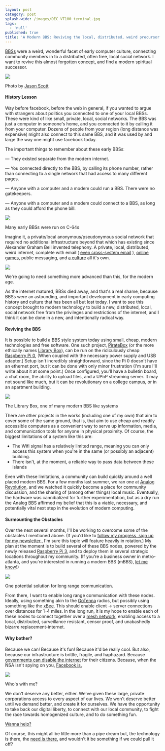 ```yaml
---
layout: post
category: post
splash-wide: /images/DEC_VT100_terminal.jpg
tags:
  - 'null'
published: true
title: 'A Modern BBS: Reviving the local, distributed, weird precursor to Facebook.'
---
```

[BBSs][7] were a weird, wonderful facet of early computer culture, connecting community members in to a distributed, often free, local social network. I want to revive this almost forgotten concept, and find a modern spiritual successor.

![][8]

Photo by [Jason Scott][9]

#### History Lesson

Way before facebook, before the web in general, if you wanted to argue with strangers about politics you connected to one of your local BBSs. These were kind of like small, private, local, social networks. The BBS was just a computer in someone's home, and you connected to it by calling it from your computer. Dozens of people from your region (long distance was expensive) might also connect to this same BBS, and it was used by and large the way one might use facebook today.

The important things to remember about these early BBSs:

— They existed separate from the modern internet.

— You connected directly to the BBS, by calling its phone number, rather than connecting to a single network that had access to many different pages.

— Anyone with a computer and a modem could run a BBS. There were no gatekeepers.

— Anyone with a computer and a modem could connect to a BBS, as long as they could afford the phone bill.

![][10]

Many early BBSs were run on C-64s

Imagine it, a private/local anonymous/pseudonymous social network that required no additional infrastructure beyond that which has existing since Alexander Graham Bell invented telephony. A private, local, distributed, weird internet, complete with email ( [even cross-system email][11] ), [online games][12], public messaging, and [a culture][13] all it's own.

![][14]

We're going to need something more advanced than this, for the modern age.

As the internet matured, BBSs died away, and that's a real shame, because BBSs were an astounding, and important development in early computing history and culture that has been all but lost today. I want to see this concept brought to modern technology to build a new, distributed, local, social network free from the privileges and restrictions of the internet, and I think it can be done in a new, and intentionally radical way.

#### Reviving the BBS

It is possible to build a BBS style system today using small, cheap, modern technologies and free software. One such project, [PirateBox][15] (or the more ethically names [Library Box][16]), can be run on the ridiculously cheap [Raspberry Pi 0][17], (When coupled with the necessary power supply and USB adapter.) Setup isn't incredibly straightforward, since the Pi 0 doesn't have an ethernet port, but it can be done with only minor frustration (I'm sure I'll write about it at some point.) Once configured, you'll have a bulletin board, a chat room, the ability to upload files, and a UPnP streaming server. It may not sound like much, but it can be revolutionary on a college campus, or in an apartment building.

![][18]

The Library Box, one of many modern BBS like systems

There are other projects in the works (including one of my own) that aim to cover some of the same ground, that is, that aim to use cheap and readily accessible computers as a convenient way to serve up information, media, and communication tools for anyone in physical proximity. Of course, the biggest limitations of a system like this are:

* The Wifi signal has a relatively limited range, meaning you can only access this system when you're in the same (or possibly an adjacent) building.
* There isn't, at the moment, a reliable way to pass data between these islands

Even with these limitations, a community can build quickly around a well placed modern BBS. For a few months last summer, we ran one at [Analog Revolution][19], and we watched it quickly become a place for community discussion, and the sharing of (among other things) local music. Eventually, the hardware was cannibalized for further experimentation, but as a dry run the Analog BBS affirmed my belief that this is a viable, necessary, and potentially vital next step in the evolution of modern computing.

#### Surmounting the Obstacles

Over the next several months, I'll be working to overcome some of the obstacles I mentioned above. (If you'd like to [follow my progress, sign up for my newsletter.][20], I'm sure this topic will feature heavily in rotation.) My plan at the moment is to build several of these BBS nodes, powered by the newly released [Raspberry Pi 3][21], and to deploy them in several strategic locations throughout my community. (If you're a business owner in metro-atlanta, and you're interested in running a modern BBS (mBBS), [let me know][22]!)

![][23]

One potential solution for long range communication.

From there, I want to enable long range communication with these nodes. Ideally, using something akin to the [GoTenna][24] radios, but possibly using something like the [xBee][25]. This should enable client -> server connections over distances for 1–4 miles. In the long run, it is my hope to enable each of these nodes to connect together over a [mesh network][26], enabling access to a local, distributed, surveillance resistant, censor proof, and unabashedly bizarre replacement-internet.

#### Why bother?

Because we can! Because it's fun! Because it'd be really cool. But also, because our infrastructure is brittle, fragile, and haphazard. Because [governments can disable the internet][27] for their citizens. Because, when the NSA isn't spying on you, [Facebook is.][28]

![][29]

Who's with me?

We don't deserve any better, either. We've given these large, private corporations access to every aspect of our lives. We won't deserve better until we demand better, and create it for ourselves. We have the opportunity to take back our digital liberty, to connect with our local community, to fight the race towards homogenized culture, and to do something fun.

[Wanna help?][22]

Of course, this might all be little more than a pipe dream but, the technology is there, the [need is there][30], and wouldn't it be something if we could pull it off?



[7]: https://en.wikipedia.org/wiki/Bulletin_board_system
[8]: https://cdn-images-1.medium.com/max/1600/0*EbptUQmjV24JW-_N.jpg
[9]: https://www.flickr.com/people/54568729@N00
[10]: https://cdn-images-1.medium.com/max/1600/1*3gNJEq62qKM2RszIRIFfUg.png
[11]: https://en.wikipedia.org/wiki/FidoNet
[12]: https://en.wikipedia.org/wiki/BBS_door
[13]: https://www.youtube.com/watch?v=JnSz-Hb9LQY
[14]: https://cdn-images-1.medium.com/max/1600/1*5fzHMD7KmWukT3aK5rDrJA.jpeg
[15]: https://piratebox.cc/
[16]: http://librarybox.us/
[17]: https://www.raspberrypi.org/blog/raspberry-pi-zero/
[18]: https://cdn-images-1.medium.com/max/1600/1*bTcVfIPGcx45Yu2DoRW5Uw.jpeg
[19]: http://analogrevolution.com
[20]: http://tinyletter.com/ajroach42
[21]: https://www.raspberrypi.org/blog/raspberry-pi-3-on-sale/
[22]: https://ajroach42.typeform.com/to/tNxpkS
[23]: https://cdn-images-1.medium.com/max/1600/1*Iuikav1W5ma-4oM_d81j3A.jpeg
[24]: http://www.gotenna.com/
[25]: https://www.sparkfun.com/products/9099
[26]: https://en.wikipedia.org/wiki/Mesh_networking
[27]: http://www.wsj.com/articles/SB10001424052748703956604576110453371369740
[28]: http://www.businessinsider.com/this-is-how-facebook-is-tracking-your-internet-activity-2012-9
[29]: https://cdn-images-1.medium.com/max/1600/1*i5Ekawy3LGYLsT2Hr1NIvQ.jpeg
[30]: https://www.eff.org/nsa-spying
